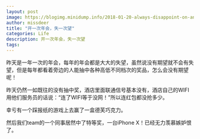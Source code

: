 ```yaml
---
layout: post
image: https://blogimg.minidump.info/2018-01-20-always-disappoint-on-annual-party.md
author: missdeer
title: "开一次年会，失一次望"
categories: Life
description: 开一次年会，失一次望
tags: 
---
```


昨天是一年一次的年会，每年的年会都是大大的失望，虽然说没有期望就不会有失望，但是每年都看着旁边的人能抽中各种高低不同档次的奖品，怎么会没有期望呢！

昨天仍然一如既往的没有抽中奖，酒店里面联通信号基本没有，酒店自己的WIFI用他们服务员的话说：“连了WIFI等于没网！”所以连红包都没抢多少。

幸亏有一个踩报纸的游戏上去赢了一盒德芙巧克力。

然后我们team的一个同事居然中了特等奖，一台iPhone X！已经无力羡慕嫉妒恨了。